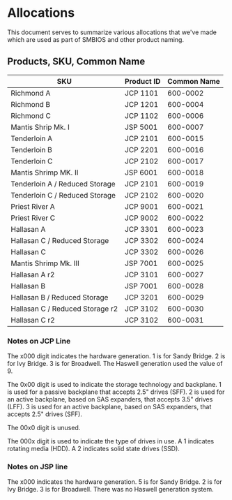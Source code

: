 <!--
    This Source Code Form is subject to the terms of the Mozilla Public
    License, v. 2.0. If a copy of the MPL was not distributed with this
    file, You can obtain one at http://mozilla.org/MPL/2.0/.
-->

<!--
    Copyright (c) 2017, Joyent, Inc.
-->

# Allocations

This document serves to summarize various allocations that we've made
which are used as part of SMBIOS and other product naming.

## Products, SKU, Common Name

| SKU | Product ID | Common Name |
|-----|------------|-------------|
| Richmond A | JCP 1101 | 600-0002 |
| Richmond B | JCP 1201 | 600-0004 |
| Richmond C | JCP 1102 | 600-0006 |
| Mantis Shrip Mk. I | JSP 5001 | 600-0007 |
| Tenderloin A | JCP 2101 | 600-0015 |
| Tenderloin B | JCP 2201 | 600-0016 |
| Tenderloin C | JCP 2102 | 600-0017 |
| Mantis Shrimp MK. II | JSP 6001 | 600-0018 |
| Tenderloin A / Reduced Storage | JCP 2101 | 600-0019 |
| Tenderloin C / Reduced Storage | JCP 2102 | 600-0020 |
| Priest River A | JCP 9001 | 600-0021 |
| Priest River C | JCP 9002 | 600-0022 |
| Hallasan A | JCP 3301 | 600-0023 |
| Hallasan C / Reduced Storage | JCP 3302 | 600-0024 |
| Hallasan C | JCP 3302 | 600-0026 |
| Mantis Shrimp Mk. III | JSP 7001 | 600-0025 |
| Hallasan A r2 | JCP 3101 | 600-0027 |
| Hallasan B | JSP 7001 | 600-0028 |
| Hallasan B / Reduced Storage | JCP 3201 | 600-0029 |
| Hallasan C / Reduced Storage r2 | JCP 3102 | 600-0030 |
| Hallasan C r2 | JCP 3102 | 600-0031 |

### Notes on JCP Line

The x000 digit indicates the hardware generation. 1 is for Sandy Bridge.
2 is for Ivy Bridge. 3 is for Broadwell. The Haswell generation used the
value of 9.

The 0x00 digit is used to indicate the storage technology and backplane.
1 is used for a passive backplane that accepts 2.5" drives (SFF). 2 is
used for an active backplane, based on SAS expanders, that accepts 3.5"
drives (LFF). 3 is used for an active backplane, based on SAS expanders,
that accepts 2.5" drives (SFF).

The 00x0 digit is unused.

The 000x digit is used to indicate the type of drives in use. A 1
indicates rotating media (HDD). A 2 indicates solid state drives (SSD).

### Notes on JSP line

The x000 indicates the hardware generation. 5 is for Sandy Bridge. 2 is
for Ivy Bridge. 3 is for Broadwell. There was no Haswell generation
system.
